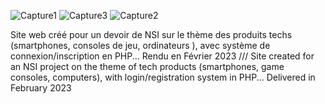 ![Capture1](https://user-images.githubusercontent.com/105790280/226204048-0dc08725-a90f-4381-bc86-9ba680c4993f.PNG)
![Capture3](https://user-images.githubusercontent.com/105790280/226204060-4a14a0c2-2249-4497-a88e-bd5b8c990e32.PNG)
![Capture2](https://user-images.githubusercontent.com/105790280/226204069-a9c12e0b-8242-4b2b-b3f4-1c0b52042aad.PNG)

Site web créé pour un devoir de NSI sur le thème des produits techs (smartphones, consoles de jeu, ordinateurs ), avec système de connexion/inscription en PHP... Rendu en Février 2023 
///
Site created for an NSI project on the theme of tech products (smartphones, game consoles, computers), with login/registration system in PHP... Delivered in February 2023
